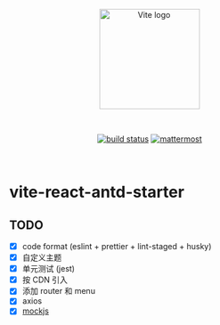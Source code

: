 <p align="center">
  <a href="https://vitejs.dev" target="_blank" rel="noopener noreferrer">
    <img width="180" src="https://vitejs.dev/logo.svg" alt="Vite logo">
  </a>
</p>
<br/>
<p align="center">
  <a href="https://github.com/huauauaa/vite-react-antd-starter/actions/workflows/main.yml"><img src="https://github.com/huauauaa/vite-react-antd-starter/actions/workflows/main.yml/badge.svg?branch=main" alt="build status"></a>
  <a href="https://yuhuazhai.herokuapp.com/team0/channels/vite-react-antd-starter"><img src="https://img.shields.io/badge/chat-mattermost-blue?style=flat&logo=mattermost" alt="mattermost"></a>
</p>
<br/>

# vite-react-antd-starter

## TODO

- [x] code format (eslint + prettier + lint-staged + husky)
- [x] 自定义主题
- [x] 单元测试 (jest)
- [x] 按 CDN 引入
- [x] 添加 router 和 menu
- [x] axios
- [x] [mockjs](https://github.com/nuysoft/Mock/wiki)
